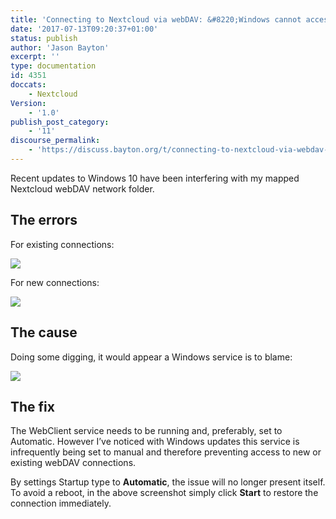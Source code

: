 ```yaml
---
title: 'Connecting to Nextcloud via webDAV: &#8220;Windows cannot access..&#8221;'
date: '2017-07-13T09:20:37+01:00'
status: publish
author: 'Jason Bayton'
excerpt: ''
type: documentation
id: 4351
doccats:
    - Nextcloud
Version:
    - '1.0'
publish_post_category:
    - '11'
discourse_permalink:
    - 'https://discuss.bayton.org/t/connecting-to-nextcloud-via-webdav-windows-cannot-access/61'
---
```

Recent updates to Windows 10 have been interfering with my mapped Nextcloud webDAV network folder.

The errors
----------

For existing connections:

[![](../../../../uploads/2017/07/Restoring-Network-Connections.png)](https://bucket.bayton.uk-lon1.upcloudobjects.com/uploads/2017/07/Restoring-Network-Connections.png)

For new connections:

[![](../../../../uploads/2017/07/Network-Error.png)](https://bucket.bayton.uk-lon1.upcloudobjects.com/uploads/2017/07/Network-Error.png)

The cause
---------

Doing some digging, it would appear a Windows service is to blame:

[![](../../../../uploads/2017/07/Region.png)](https://bucket.bayton.uk-lon1.upcloudobjects.com/uploads/2017/07/Region.png)

The fix
-------

The WebClient service needs to be running and, preferably, set to Automatic. However I’ve noticed with Windows updates this service is infrequently being set to manual and therefore preventing access to new or existing webDAV connections.

By settings Startup type to **Automatic**, the issue will no longer present itself.  
To avoid a reboot, in the above screenshot simply click **Start** to restore the connection immediately.
